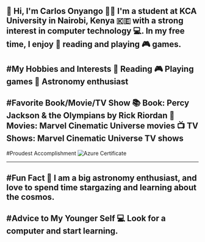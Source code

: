 👋 Hi, I'm Carlos Onyango
👨‍🎓 I'm a student at KCA University in Nairobi, Kenya 🇰🇪 with a strong interest in computer technology 💻. In my free time, I enjoy 📖 reading and playing 🎮 games.
--------------------------------------------------------------------------------------------------------------------
#My Hobbies and Interests
📖 Reading
🎮 Playing games
🌌 Astronomy enthusiast
--------------------------------------------------------------------------------------------------------------------
#Favorite Book/Movie/TV Show
📚 Book: Percy Jackson & the Olympians by Rick Riordan
🎥 Movies: Marvel Cinematic Universe movies
📺 TV Shows: Marvel Cinematic Universe TV shows
--------------------------------------------------------------------------------------------------------------------
#Proudest Accomplishment
![Azure Certificate](https://lh3.googleusercontent.com/muwXJTbPAMF2WFXOIS6qgO_gHC2qafVfSom7knealk8SGaRxsYfF1H5g1MbDstpN1n5YtoRUpyzPVceqON5WdhJKh_HkSv3tyY2ADllL4hVMFvckkfxeSdykBEJGVZHZ_70kM4jhz1QSCQ9gRuFxxnOpa3esIXtDWxcQzFMuQMNl-9zSfV6Qp8bJD8vldCkEVA_TOKiuPLT3xHaFHm-PiFmmAbSK7DsPlR9Oq798zfN04s_lLW1U-5JtreQF4NmYMzw9Svjg3_ogzz3jAXVe86byLQ5zz7HDLzqzqjyfwqvHySIdBvvF7XtmR7jcF53ofHAedn8afu8AqStwzp9bN4Aigxt6bsSovRqIe-t99QueKjV7JsyfdFkDHNplt0anss1_0_Qq3cegWnzkd5T1zRTAMlkrq-PIOeJa3YcBDDUiOVSD5V-YxYLBj6-hKBucARdN_MQ4YenQNGYCZdCxfUtiYlWhpeTsHMReHbNrlt8g3pdgq0iSqkaBD-NyB2oIbIhXuT_2vJeOhCNhQR9mFgWMFhte_hWnwJunDl_Ci6rEiPMb0bddLTYxLwp5Wor5H2YZzCiOGjFVz6pIdMN-egbPiEe-q3pg991eYo76WbizkKfpgB-vW35f8OfAQmTWTOXKQmPhrV8IdXTP-I_akDC2cWhc7M_6_qTuIzMiplPJe1aT97jce3_S8tOy0PWvELZFOnlUgALe4_yyxr6Rh3OG_q1y10Konwhol6YVbgXgYCKnjtzbhN9qvE1Cg4s3eLhYV1a1mar7_Rv5JKXXVYaVQbqI6af1LtRn2Tmh90R-2CaFJR1QSOuktr5i0O0enR8by0R3MgCGoIU27wteE_48ISjnI5aETGrvdaf0ud7369_phhb7bJ0IL_sf_fEUFAurHYF5eZnAPdva9mZg-3YPF7u82DPvj_6yRurAee2LFR52=s250-k-rw-no)

--------------------------------------------------------------------------------------------------------------------
#Fun Fact
🔭 I am a big astronomy enthusiast, and love to spend time stargazing and learning about the cosmos.
--------------------------------------------------------------------------------------------------------------------
#Advice to My Younger Self
💻 Look for a computer and start learning.
--------------------------------------------------------------------------------------------------------------------

